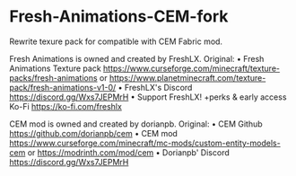# Fresh-Animations-CEM-fork
Rewrite texure pack for compatible with CEM Fabric mod.

Fresh Animations is owned and created by FreshLX.
Original:
• Fresh Animations Texture pack https://www.curseforge.com/minecraft/texture-packs/fresh-animations or https://www.planetminecraft.com/texture-pack/fresh-animations-v1-0/
• FreshLX's Discord https://discord.gg/Wxs7JEPMrH
• Support FreshLX! +perks & early access Ko-Fi https://ko-fi.com/freshlx

CEM mod is owned and created by dorianpb.
Original:
• CEM Github https://github.com/dorianpb/cem
• CEM mod https://www.curseforge.com/minecraft/mc-mods/custom-entity-models-cem or https://modrinth.com/mod/cem
• Dorianpb' Discord https://discord.gg/Wxs7JEPMrH
